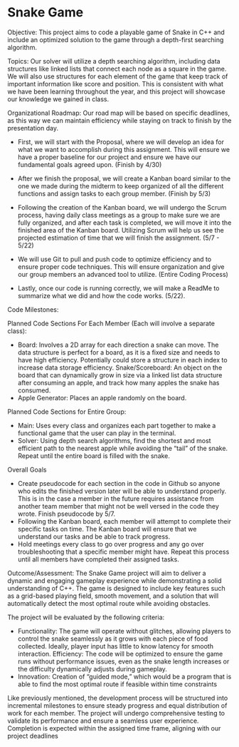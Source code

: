 # Snake Game


Objective: This project aims to code a playable game of Snake in C++ and include an optimized solution to the game through a depth-first searching algorithm.


Topics: Our solver will utilize a depth searching algorithm, including data structures like linked lists that connect each node as a square in the game. We will also use structures for each element of the game that keep track of important information like score and position. This is consistent with what we have been learning throughout the year, and this project will showcase our knowledge we gained in class. 


Organizational Roadmap: Our road map will be based on specific deadlines, as this way we can maintain efficiency while staying on track to finish by the presentation day. 

 - First, we will start with the Proposal, where we will develop an idea for what we want to accomplish during this assignment. This will ensure we have a proper baseline for our project and ensure we have our fundamental goals agreed upon. (Finish by 4/30)

 - After we finish the proposal, we will create a Kanban board similar to the one we made during the midterm to keep organized of all the different functions and assign tasks to each group member. (Finish by 5/3)

 - Following the creation of the Kanban board, we will undergo the Scrum process, having daily class meetings as a group to make sure we are fully organized, and after each task is completed, we will move it into the finished area of the Kanban board. Utilizing Scrum will help us see the projected estimation of time that we will finish the assignment. (5/7 - 5/22)

 - We will use Git to pull and push code to optimize efficiency and to ensure proper code techniques. This will ensure organization and give our group members an advanced tool to utilize. (Entire Coding Process)

 - Lastly, once our code is running correctly, we will make a ReadMe to summarize what we did and how the code works. (5/22).


Code Milestones:

Planned Code Sections For Each Member (Each will involve a separate class):
 - Board: Involves a 2D array for each direction a snake can move. The data structure is perfect for a board, as it is a fixed size and needs to have high efficiency. Potentially could store a structure in each index to increase data storage efficiency. 
Snake/Scoreboard: An object on the board that can dynamically grow in size via a linked list data structure after consuming an apple, and track how many apples the snake has consumed.
 - Apple Generator: Places an apple randomly on the board. 

Planned Code Sections for Entire Group:
 - Main: Uses every class and organizes each part together to make a functional game that the user can play in the terminal. 
 - Solver: Using depth search algorithms, find the shortest and most efficient path to the nearest apple while avoiding the “tail” of the snake. Repeat until the entire board is filled with the snake. 

Overall Goals
 - Create pseudocode for each section in the code in Github so anyone who edits the finished version later will be able to understand properly. This is in the case a member in the future requires assistance from another team member that might not be well versed in the code they wrote. Finish pseudocode by 5/7.
 - Following the Kanban board, each member will attempt to complete their specific tasks on time. The Kanban board will ensure that we understand our tasks and be able to track progress. 
 - Hold meetings every class to go over progress and any go over troubleshooting that a specific member might have. Repeat this process until all members have completed their assigned tasks.


Outcome/Assessment: The Snake Game project will aim to deliver a dynamic and engaging gameplay experience while demonstrating a solid understanding of C++. The game is designed to include key features such as a grid-based playing field, smooth movement, and a solution that will automatically detect the most optimal route while avoiding obstacles. 

The project will be evaluated by the following criteria:
 - Functionality: The game will operate without glitches, allowing players to control the snake seamlessly as it grows with each piece of food collected. Ideally, player input has little to know latency for smooth interaction.
Efficiency: The code will be optimized to ensure the game runs without performance issues, even as the snake length increases or the difficulty dynamically adjusts during gameplay.
 - Innovation: Creation of “guided mode,” which would be a program that is able to find the most optimal route if feasible within time constraints

Like previously mentioned, the development process will be structured into incremental milestones to ensure steady progress and equal distribution of work for each member. The project will undergo comprehensive testing to validate its performance and ensure a seamless user experience. Completion is expected within the assigned time frame, aligning with our project deadlines
